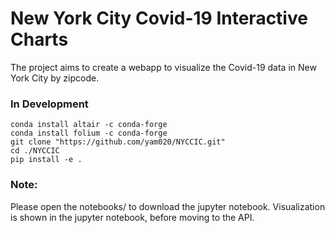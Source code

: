 # New York City Covid-19 Interactive Charts
The project aims to create a webapp to visualize the Covid-19 data in New York City by zipcode. 
### In Development 
```
conda install altair -c conda-forge 
conda install folium -c conda-forge
git clone "https://github.com/yam020/NYCCIC.git"
cd ./NYCCIC
pip install -e . 
```
### Note:
Please open the notebooks/ to download the jupyter notebook. Visualization is shown in the jupyter notebook, before moving to the API. 